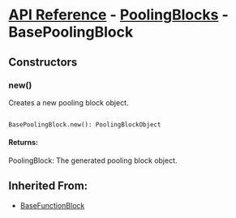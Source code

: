 # [API Reference](../../API.md) - [PoolingBlocks](../PoolingBlocks.md) - BasePoolingBlock

## Constructors

### new()

Creates a new pooling block object.

```

BasePoolingBlock.new(): PoolingBlockObject

```

#### Returns:

PoolingBlock: The generated pooling block object.

## Inherited From:

* [BaseFunctionBlock](../Cores/BaseFunctionBlock.md)
